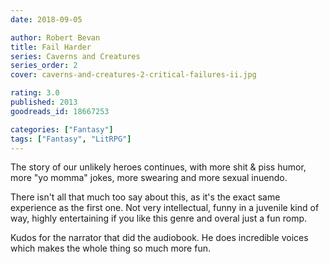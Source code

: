 ```yaml
---
date: 2018-09-05

author: Robert Bevan
title: Fail Harder
series: Caverns and Creatures
series_order: 2
cover: caverns-and-creatures-2-critical-failures-ii.jpg

rating: 3.0
published: 2013
goodreads_id: 18667253

categories: ["Fantasy"]
tags: ["Fantasy", "LitRPG"]
---
```


The story of our unlikely heroes continues, with more shit & piss humor, more "yo momma" jokes, more swearing and more sexual inuendo.

<!--more-->

There isn't all that much too say about this, as it's the exact same experience as the first one. Not very intellectual, funny in a juvenile kind of way, highly entertaining if you like this genre and overal just a fun romp.

Kudos for the narrator that did the audiobook. He does incredible voices which makes the whole thing so much more fun.
